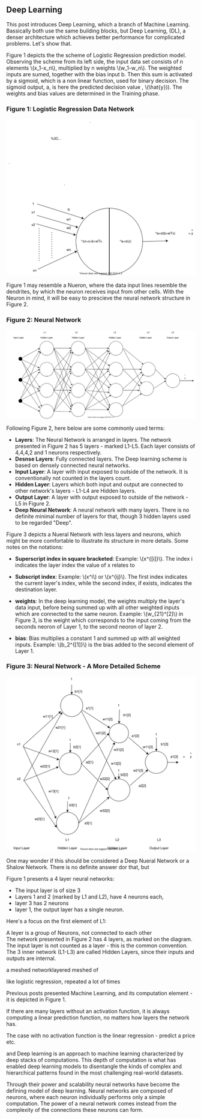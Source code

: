 ## Deep Learning

This post introduces Deep Learning, which a branch of Machine Learning. Bassically both use the same building blocks, but Deep Learning, (DL), a denser architecture which achieves better performance for complicated problems. Let's show that.


Figure 1 depicts the the scheme of Logistic Regression prediction model. Observing the scheme from its left side, the input data set consists of n elements \\(x_1-x_n\\), multiplied by n weights \\(w_1-w_n\\). The weighted inputs are sumed, together with the bias input b. Then this sum is activated by a sigmoid, which is a non linear function, used for binary decision. The sigmoid output, a, is here the predicted decision value , \\(\hat{y}\)). The weights and bias values are determined in the Training phase. 


### Figure 1: Logistic Regression Data Network

![Supervise Learning Outlines](../assets/images/neural-networks/logistic-regression-network.svg)


Figure 1 may resemble a Nueron, where the data input lines resemble the dendrites, by which the neuron receives input from other cells.
With the Neuron in mind, it will be easy to prescieve the neural network structure in Figure 2.

### Figure 2: Neural Network


![Supervise Learning Outlines](../assets/images/neural-networks/deep-neural-network.svg)

Following Figure 2, here below are some commonly used terms:

- **Layers**: The Neural Network is arranged in layers. The network presented in Figure 2 has 5 layers - marked L1-L5. Each layer consists of 4,4,4,2 and 1 neurons respectively.
- **Desnse Layers**: Fully connected layers. The Deep learning scheme is based on densely connected neural networks.
- **Input Layer**: A layer with input exposed to outside of the network. It is conventionally not counted in the layers count.
- **Hidden Layer**: Layers which both input and output are  connected to other network's layers - L1-L4 are Hidden layers.
- **Output Layer**: A layer with output exposed to outside of the network -  L5 in Figure 2.
- **Deep Neural Network**: A neural network with many layers. There is no definite minimal number of layers for that, though 3 hidden layers used to be regarded "Deep".



Figure 3 depicts a Nueral Network with less layers and neurons, which might be more comfortable to illustrate its structure in more details. Some notes on the notations:
- **Superscript index in square bracketed**: Example: \\(x^{[i]}\\). The index i indicates the layer index the value of x relates to
- **Subscript index**: Example: \\(x^i\\) or \\(x^{ij}\\). The first index indicates the current layer's index, while the second index, if exists, indicates the destination layer. 
- **weights**: In the deep learning model, the weights multiply the layer's data input, before being summed up with all other weighted inputs which are connected to the same neuron. Example: \\(w_{21}^[2]\\) in Figure 3, is the weight which corresponds to the input coming from the seconds neoron of Layer 1, to the second neoron of layer 2.

- **bias**: Bias multiplies a constant 1 and summed up with all weighted inputs. Example: \\(b_2^{[1]}\\) is the bias added to the second element of Layer 1.



### Figure 3: Neural Network - A More Detailed Scheme



![Supervise Learning Outlines](../assets/images/neural-networks/neural-network.svg)


One may wonder if this should be considered a Deep Nueral Network or a Shalow Network. There is no definite answer dor that, but 




Figure 1 presents a 4 layer neural networks:
- The input layer is of size 3
- Layers 1 and 2 (marked by L1 and L2), have 4 neurons each, 
- layer 3 has 2 neurons
- layer 1, the output layer has a single neuron. 


Here's a focus on the first element of L1:










A leyer is a group of Neurons, not connected to each other  
The network presented in Figure 2 has 4 layers, as marked on the diagram. The input layer is not counted as a layer - this is the common convention. The 3 inner network (L1-L3) are called Hidden Layers, since their inputs and outputs are internal.












a meshed networklayered meshed  of 


like logistic regression, repeated a lot of times

Previous posts presented Machine Learning, and its computation element - it is depicted in Figure 1.


If there are many layers without an activation function, it is always computing a linear prediction function, no matters how layers the network has.


The case with no activation function is the linear regression - predict a price etc.



and Deep learning is an approach to machine learning characterized by deep stacks of computations. This depth of computation is what has enabled deep learning models to disentangle the kinds of complex and hierarchical patterns found in the most challenging real-world datasets.

Through their power and scalability neural networks have become the defining model of deep learning. Neural networks are composed of neurons, where each neuron individually performs only a simple computation. The power of a neural network comes instead from the complexity of the connections these neurons can form.
